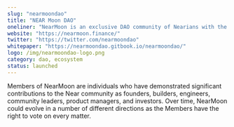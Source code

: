 ```yaml
---
slug: "nearmoondao"
title: "NEAR Moon DAO"
oneliner: "NearMoon is an exclusive DAO community of Nearians with the aim of supporting early-stage projects built on NEAR"
website: "https://nearmoon.finance/"
twitter: "https://twitter.com/nearmoondao"
whitepaper: "https://nearmoondao.gitbook.io/nearmoondao/"
logo: /img/nearmoondao-logo.png
category: dao, ecosystem
status: launched
---
```


Members of NearMoon are individuals who have demonstrated significant contributions to the Near community as founders, builders, engineers, community leaders, product managers, and investors. Over time, NearMoon could evolve in a number of different directions as the Members have the right to vote on every matter.
